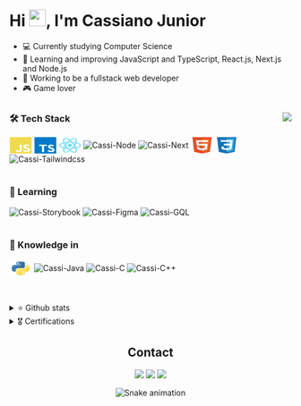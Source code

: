 <h1 align="left">Hi <img src="https://raw.githubusercontent.com/kaueMarques/kaueMarques/master/hi.gif" width="30px" height="30">, I'm Cassiano Junior</h1>

- 💻 Currently studying Computer Science
- 🔭 Learning and improving JavaScript and TypeScript, React.js, Next.js and Node.js
- 🧐 Working to be a fullstack web developer
- 🎮 Game lover

 ##
<img align="right" src="https://user-images.githubusercontent.com/84094066/189259930-54445e31-a198-4a5c-a573-452959904b2d.gif" height="230"/>

<h3 align="left">🛠 Tech Stack</h3>
<div align="left" style="display: inline_block">
  <img title="JavaScript" align="center" alt="Cassi-Js" height="30" width="40" src="https://raw.githubusercontent.com/devicons/devicon/master/icons/javascript/javascript-plain.svg">
  <img title="TypeScript" align="center" alt="Cassi-TS" height="30" width="40" src="https://raw.githubusercontent.com/devicons/devicon/master/icons/typescript/typescript-plain.svg">
  <img title="ReactJS" align="center" alt="Cassi-React" height="30" width="40" src="https://raw.githubusercontent.com/devicons/devicon/master/icons/react/react-original.svg">
  <img title="NodeJS" align="center" alt="Cassi-Node" height="30" width="40" src="https://cdn.jsdelivr.net/gh/devicons/devicon/icons/nodejs/nodejs-original.svg">
  <img title="NextJS" align="center" alt="Cassi-Next" height="30" width="40" src="https://cdn.jsdelivr.net/gh/devicons/devicon/icons/nextjs/nextjs-original.svg" />
  <img title="HTML5" align="center" alt="Cassi-HTML" height="30" width="40" src="https://raw.githubusercontent.com/devicons/devicon/master/icons/html5/html5-original.svg">
  <img title="CSS3" align="center" alt="Cassi-CSS" height="30" width="40" src="https://raw.githubusercontent.com/devicons/devicon/master/icons/css3/css3-original.svg">
  <img title="TailwindCSS" align="center" alt="Cassi-Tailwindcss" height="30" width="40" src="https://cdn.jsdelivr.net/gh/devicons/devicon/icons/tailwindcss/tailwindcss-plain.svg" />
</div>
<br/>
<h3 align="left">🧠 Learning</h3>
<div align="left" style="display: inline_block">
  <img title="Storybook" align="center" alt="Cassi-Storybook" height="30" width="40" src="https://cdn.jsdelivr.net/gh/devicons/devicon/icons/storybook/storybook-original.svg" /> 
  <img title="Figma" align="center" alt="Cassi-Figma" height="30" width="40" src="https://cdn.jsdelivr.net/gh/devicons/devicon/icons/figma/figma-original.svg" />
  <img title="GraphQL" align="center" alt="Cassi-GQL" height="30" width="40" src="https://cdn.jsdelivr.net/gh/devicons/devicon/icons/graphql/graphql-plain.svg" />

</div>
<br/>
<h3 align="left">🤯 Knowledge in</h3>
<div align="left" style="display: inline_block">
  <img title="Python" align="center" alt="Cassi-Python" height="30" width="40" src="https://raw.githubusercontent.com/devicons/devicon/master/icons/python/python-original.svg"> 
  <img title="Java" align="center" alt="Cassi-Java" height="30" width="40" src="https://cdn.jsdelivr.net/gh/devicons/devicon/icons/java/java-original-wordmark.svg">
  <img title="C" align="center" alt="Cassi-C" height="30" width="40" src="https://cdn.jsdelivr.net/gh/devicons/devicon/icons/c/c-original.svg">
  <img title="C++" align="center" alt="Cassi-C++" height="30" width="40" src="https://cdn.jsdelivr.net/gh/devicons/devicon/icons/cplusplus/cplusplus-original.svg">
</div>

<br/>

##
<div align="center">
 <div align="left">
  <details>
   <summary>⭐ Github stats</summary>
   <br/>
   <a href="https://github.com/CassianoJunior">
   <img height="170em" src="https://github-readme-stats.vercel.app/api?username=CassianoJunior&show_icons=true&theme=dracula&include_all_commits=true&count_private=true"/>
   </a>
  <a href="https://github.com/CassianoJunior">
   <img height="170em" src="https://github-readme-stats.vercel.app/api/top-langs/?username=CassianoJunior&layout=compact&langs_count=7&theme=dracula"/>
  </a>
  </details>
 </div>
 
<div align="center">
 <div align="left">
  <details>
   <summary>🎖️ Certifications</summary>
   <ul>
    <li><a href="https://www.hackerrank.com/certificates/b2708df3160c">JavaScript (Intermediate) Certificate by HackerRank</a></li>
    <li><a href="https://www.hackerrank.com/certificates/9bc05b1a074a">Rest API (Intermediate) Certificate by HackerRank</a></li>
   </ul>
  </details>
 </div>

</div>

<div align='center'>
 <h2>Contact</h2>
 <a href="https://www.instagram.com/_cassianojunior/" target="_blank"><img src="https://img.shields.io/badge/-Instagram-%23E4405F?style=for-the-badge&logo=instagram&logoColor=white" target="_blank"></a>
 <a href="mailto:cassianojuniorww@gmail.com"><img src="https://img.shields.io/badge/-Gmail-%23333?style=for-the-badge&logo=gmail&logoColor=white" target="_blank"></a>
 <a href="https://www.linkedin.com/in/cassianojunior" target="_blank"><img src="https://img.shields.io/badge/-LinkedIn-%230077B5?style=for-the-badge&logo=linkedin&logoColor=white" target="_blank"></a>
 </div>
 
 ![Snake animation](https://github.com/CassianoJunior/CassianoJunior/blob/output/github-contribution-grid-snake.svg)
